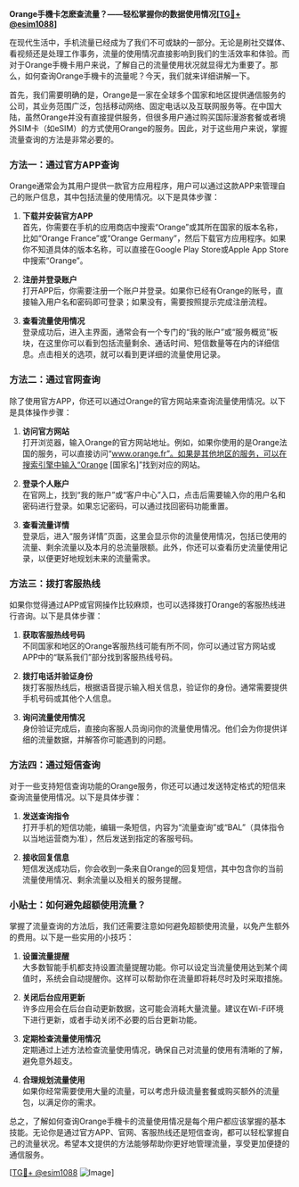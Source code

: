 **Orange手機卡怎麽查流量？——轻松掌握你的数据使用情况[[TG💪+ @esim1088](https://t.me/s/esim1088)]**

在现代生活中，手机流量已经成为了我们不可或缺的一部分。无论是刷社交媒体、看视频还是处理工作事务，流量的使用情况直接影响到我们的生活效率和体验。而对于Orange手機卡用户来说，了解自己的流量使用状况就显得尤为重要了。那么，如何查询Orange手機卡的流量呢？今天，我们就来详细讲解一下。

首先，我们需要明确的是，Orange是一家在全球多个国家和地区提供通信服务的公司，其业务范围广泛，包括移动网络、固定电话以及互联网服务等。在中国大陆，虽然Orange并没有直接提供服务，但很多用户通过购买国际漫游套餐或者境外SIM卡（如eSIM）的方式使用Orange的服务。因此，对于这些用户来说，掌握流量查询的方法是非常必要的。

### 方法一：通过官方APP查询

Orange通常会为其用户提供一款官方应用程序，用户可以通过这款APP来管理自己的账户信息，其中包括流量的使用情况。以下是具体步骤：

1. **下载并安装官方APP**  
   首先，你需要在手机的应用商店中搜索“Orange”或其所在国家的版本名称，比如“Orange France”或“Orange Germany”，然后下载官方应用程序。如果你不知道具体的版本名称，可以直接在Google Play Store或Apple App Store中搜索“Orange”。

2. **注册并登录账户**  
   打开APP后，你需要注册一个账户并登录。如果你已经有Orange的账号，直接输入用户名和密码即可登录；如果没有，需要按照提示完成注册流程。

3. **查看流量使用情况**  
   登录成功后，进入主界面，通常会有一个专门的“我的账户”或“服务概览”板块，在这里你可以看到包括流量剩余、通话时间、短信数量等在内的详细信息。点击相关的选项，就可以看到更详细的流量使用记录。

### 方法二：通过官网查询

除了使用官方APP，你还可以通过Orange的官方网站来查询流量使用情况。以下是具体操作步骤：

1. **访问官方网站**  
   打开浏览器，输入Orange的官方网站地址。例如，如果你使用的是Orange法国的服务，可以直接访问“www.orange.fr”。如果是其他地区的服务，可以在搜索引擎中输入“Orange [国家名]”找到对应的网站。

2. **登录个人账户**  
   在官网上，找到“我的账户”或“客户中心”入口，点击后需要输入你的用户名和密码进行登录。如果忘记密码，可以通过找回密码功能重置。

3. **查看流量详情**  
   登录后，进入“服务详情”页面，这里会显示你的流量使用情况，包括已使用的流量、剩余流量以及本月的总流量限额。此外，你还可以查看历史流量使用记录，以便更好地规划未来的流量需求。

### 方法三：拨打客服热线

如果你觉得通过APP或官网操作比较麻烦，也可以选择拨打Orange的客服热线进行咨询。以下是具体步骤：

1. **获取客服热线号码**  
   不同国家和地区的Orange客服热线可能有所不同，你可以通过官方网站或APP中的“联系我们”部分找到客服热线号码。

2. **拨打电话并验证身份**  
   拨打客服热线后，根据语音提示输入相关信息，验证你的身份。通常需要提供手机号码或其他个人信息。

3. **询问流量使用情况**  
   身份验证完成后，直接向客服人员询问你的流量使用情况。他们会为你提供详细的流量数据，并解答你可能遇到的问题。

### 方法四：通过短信查询

对于一些支持短信查询功能的Orange服务，你还可以通过发送特定格式的短信来查询流量使用情况。以下是具体步骤：

1. **发送查询指令**  
   打开手机的短信功能，编辑一条短信，内容为“流量查询”或“BAL”（具体指令以当地运营商为准），然后发送到指定的客服号码。

2. **接收回复信息**  
   短信发送成功后，你会收到一条来自Orange的回复短信，其中包含你的当前流量使用情况、剩余流量以及相关的服务提醒。

### 小贴士：如何避免超额使用流量？

掌握了流量查询的方法后，我们还需要注意如何避免超额使用流量，以免产生额外的费用。以下是一些实用的小技巧：

1. **设置流量提醒**  
   大多数智能手机都支持设置流量提醒功能。你可以设定当流量使用达到某个阈值时，系统会自动提醒你。这样可以帮助你在流量即将耗尽时及时采取措施。

2. **关闭后台应用更新**  
   许多应用会在后台自动更新数据，这可能会消耗大量流量。建议在Wi-Fi环境下进行更新，或者手动关闭不必要的后台更新功能。

3. **定期检查流量使用情况**  
   定期通过上述方法检查流量使用情况，确保自己对流量的使用有清晰的了解，避免意外超支。

4. **合理规划流量使用**  
   如果你经常需要使用大量的流量，可以考虑升级流量套餐或购买额外的流量包，以满足你的需求。

总之，了解如何查询Orange手機卡的流量使用情况是每个用户都应该掌握的基本技能。无论你是通过官方APP、官网、客服热线还是短信查询，都可以轻松掌握自己的流量状况。希望本文提供的方法能够帮助你更好地管理流量，享受更加便捷的通信服务。

[[TG💪+ @esim1088](https://t.me/s/esim1088) ![Image](https://i.postimg.cc/4NQfJmqS/Snipaste-2025-05-13-00-14-12.png)]